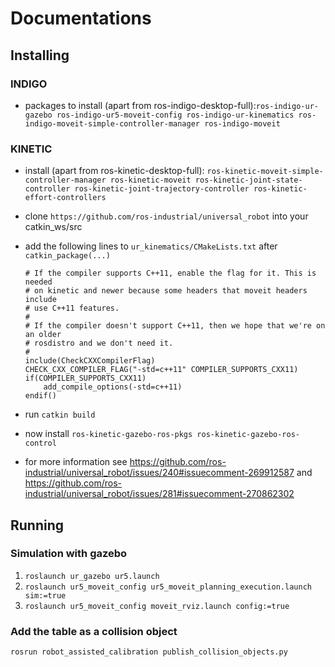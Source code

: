# Documentations
## Installing
### INDIGO
- packages to install (apart from ros-indigo-desktop-full):`ros-indigo-ur-gazebo ros-indigo-ur5-moveit-config ros-indigo-ur-kinematics ros-indigo-moveit-simple-controller-manager ros-indigo-moveit`

### KINETIC
- install (apart from ros-kinetic-desktop-full): `ros-kinetic-moveit-simple-controller-manager ros-kinetic-moveit ros-kinetic-joint-state-controller ros-kinetic-joint-trajectory-controller ros-kinetic-effort-controllers`
- clone `https://github.com/ros-industrial/universal_robot` into your catkin_ws/src 
- add the following lines to `ur_kinematics/CMakeLists.txt` after `catkin_package(...)`

    ```
    # If the compiler supports C++11, enable the flag for it. This is needed
    # on kinetic and newer because some headers that moveit headers include
    # use C++11 features.
    #
    # If the compiler doesn't support C++11, then we hope that we're on an older
    # rosdistro and we don't need it.
    #
    include(CheckCXXCompilerFlag)
    CHECK_CXX_COMPILER_FLAG("-std=c++11" COMPILER_SUPPORTS_CXX11)
    if(COMPILER_SUPPORTS_CXX11)
        add_compile_options(-std=c++11)
    endif()
    ```
- run `catkin build`
- now install `ros-kinetic-gazebo-ros-pkgs ros-kinetic-gazebo-ros-control`
- for more information see https://github.com/ros-industrial/universal_robot/issues/240#issuecomment-269912587 and https://github.com/ros-industrial/universal_robot/issues/281#issuecomment-270862302

## Running
### Simulation with gazebo
1. ```roslaunch ur_gazebo ur5.launch```
2. ```roslaunch ur5_moveit_config ur5_moveit_planning_execution.launch sim:=true```
3. ```roslaunch ur5_moveit_config moveit_rviz.launch config:=true```

### Add the table as a collision object

```rosrun robot_assisted_calibration publish_collision_objects.py```
